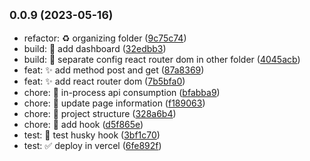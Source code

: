 ## <small>0.0.9 (2023-05-16)</small>

* refactor: :recycle: organizing folder ([9c75c74](https://github.com/Daintz/SenaOnPrintingFrontend/commit/9c75c74))
* build: :construction: add dashboard ([32edbb3](https://github.com/Daintz/SenaOnPrintingFrontend/commit/32edbb3))
* build: :hammer: separate config react router dom in other folder ([4045acb](https://github.com/Daintz/SenaOnPrintingFrontend/commit/4045acb))
* feat: :sparkles: add method post and get ([87a8369](https://github.com/Daintz/SenaOnPrintingFrontend/commit/87a8369))
* feat: :sparkles: add react router dom ([7b5bfa0](https://github.com/Daintz/SenaOnPrintingFrontend/commit/7b5bfa0))
* chore: :construction: in-process api consumption ([bfabba9](https://github.com/Daintz/SenaOnPrintingFrontend/commit/bfabba9))
* chore: :construction: update page information ([f189063](https://github.com/Daintz/SenaOnPrintingFrontend/commit/f189063))
* chore: :tada: project structure ([328a6b4](https://github.com/Daintz/SenaOnPrintingFrontend/commit/328a6b4))
* chore: :wrench: add hook ([d5f865e](https://github.com/Daintz/SenaOnPrintingFrontend/commit/d5f865e))
* test: :test_tube: test husky hook ([3bf1c70](https://github.com/Daintz/SenaOnPrintingFrontend/commit/3bf1c70))
* test: :white_check_mark: deploy in vercel ([6fe892f](https://github.com/Daintz/SenaOnPrintingFrontend/commit/6fe892f))



